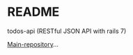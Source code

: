 # README

todos-api (RESTful JSON API with rails 7)

[Main-repository](https://github.com/akabiru/todos-api)...
